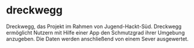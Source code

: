 # dreckwegg
Dreckwegg, das Projekt im Rahmen von Jugend-Hackt-Süd. Dreckwegg ermöglicht Nutzern mit Hilfe einer App den Schmutzgrad ihrer Umgebung anzugeben. Die Daten werden anschließend von einem Sever ausgewertet.
